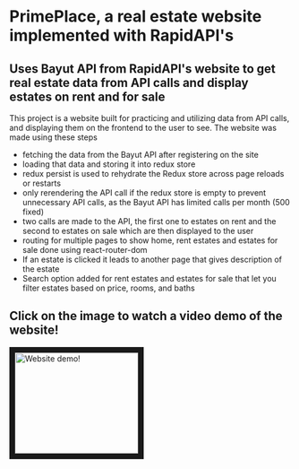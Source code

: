 # PrimePlace, a real estate website implemented with RapidAPI's

## Uses Bayut API from RapidAPI's website to get real estate data from API calls and display estates on rent and for sale

This project is a website built for practicing and utilizing data from API calls, and displaying them on the frontend to the user to see. The website was made using these steps

- fetching the data from the Bayut API after registering on the site
- loading that data and storing it into redux store
- redux persist is used to rehydrate the Redux store across page reloads or restarts
- only rerendering the API call if the redux store is empty to prevent unnecessary API calls, as the Bayut API has limited calls per month (500 fixed)
- two calls are made to the API, the first one to estates on rent and the second to estates on sale which are then displayed to the user
- routing for multiple pages to show home, rent estates and estates for sale done using react-router-dom
- If an estate is clicked it leads to another page that gives description of the estate
- Search option added for rent estates and estates for sale that let you filter estates based on price, rooms, and baths

## Click on the image to watch a video demo of the website!

<a href="https://youtu.be/bCp-hb7S_us" target="_blank">
    <img src="https://i9.ytimg.com/vi_webp/bCp-hb7S_us/mq2.webp?sqp=CNCm9KYG-oaymwEmCMACELQB8quKqQMa8AEB-AH-CYAC0AWKAgwIABABGGUgWShDMA8=&rs=AOn4CLCet665ZBJ52S5W8SrKQZQyb3AOjQ" alt="Website demo!" width="220" height="180" border="10"/>
</a>
